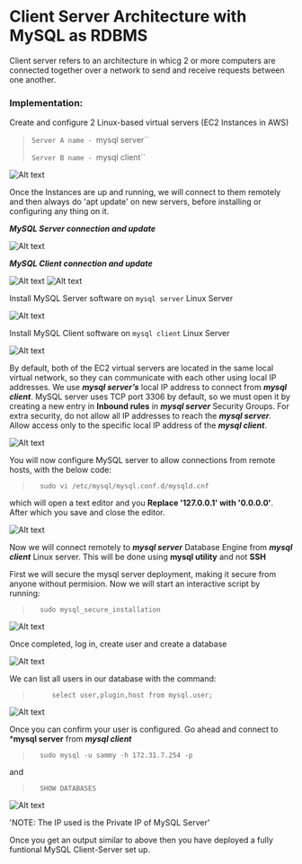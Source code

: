 # Client Server Architecture with MySQL as RDBMS

Client server refers to an architecture in whicg 2 or more computers are connected together over a network to send and receive requests between one another. 


### Implementation:
Create and configure 2 Linux-based virtual servers (EC2 Instances in AWS)

>    `Server A name - `mysql server``
>
>    `Server B name - `mysql client``

![Alt text](<Images/EC2 INSTANCES.png>)

Once the Instances are up and running, we will connect to them remotely  and then always do 'apt update' on new servers, before installing or configuring any thing on it.



***MySQL Server connection and update***

![Alt text](<Images/CONNECT - UPDATE 1.png>)


***MySQL Client connection and update***

![Alt text](<Images/CONNECT TO CLIENT.png>)
![Alt text](<Images/UPDATE CLIENT.png>)





Install MySQL Server software on `mysql server` Linux Server

![Alt text](<Images/INSTALL MYSQL-SERVER.png>)


Install MySQL Client software on `mysql client` Linux Server

![Alt text](<Images/INSTALL MYSQL-CLIENT.png>)


By default, both of the EC2 virtual servers are located in the same local virtual network, so they can communicate with each other using local IP addresses. We use ***mysql server’s*** local IP address to connect from ***mysql client***. MySQL server uses TCP port 3306 by default, so we must open it by creating a new entry in **Inbound rules** in ***mysql server*** Security Groups. For extra security, do not allow all IP addresses to reach the ***mysql server***. Allow access only to the specific local IP address of the ***mysql client***.

![Alt text](<Images/SERVER INBOUND RULES.png>)







You will now configure MySQL server to allow connections from remote hosts, with the below code:

>       sudo vi /etc/mysql/mysql.conf.d/mysqld.cnf 
 which will open a text editor and you **Replace '127.0.0.1' with '0.0.0.0'**. After which you save and close the editor.

![Alt text](<Images/VIM CONFIG.png>)




Now we will connect remotely to ***mysql server*** Database Engine from ***mysql client*** Linux server. This will be done using **mysql utility** and not **SSH**

First we will secure the mysql server deployment, making it secure from anyone without permision. Now we will start an interactive script by running:

>       sudo mysql_secure_installation

![Alt text](<Images/MYSQL SECURE INSTALLATION VALIDATE.png>)

Once completed, log in, create user and create a database

![Alt text](<Images/LOG IN, CREATE USER, CREATE DB.png>)


We can list all users in our database with the command:

>          select user,plugin,host from mysql.user;

![Alt text](<Images/CONFIRM DB USERS.png>)

Once you can confirm your user is configured. Go ahead and connect to ***mysql server** from ***mysql client***  

>       sudo mysql -u sammy -h 172.31.7.254 -p
and 
>       SHOW DATABASES

![Alt text](Images/SUCCESS!.png)

'NOTE: The IP used is the Private IP of MySQL Server'

Once you get an output similar to above then you have deployed a fully funtional MySQL Client-Server set up.

